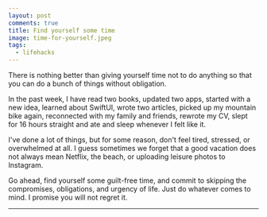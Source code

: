 ```yaml
---
layout: post
comments: true
title: Find yourself some time
image: time-for-yourself.jpeg
tags:
  - lifehacks
---
```


There is nothing better than giving yourself time not to do anything so that you can do a bunch of things without obligation.

In the past week, I have read two books, updated two apps, started with a new idea, learned about SwiftUI, wrote two articles, picked up my mountain bike again, reconnected with my family and friends, rewrote my CV, slept for 16 hours straight and ate and sleep whenever I felt like it.<!--more-->  

I've done a lot of things, but for some reason, don't feel tired, stressed, or overwhelmed at all.  I guess sometimes we forget that a good vacation does not always mean Netflix, the beach, or uploading leisure photos to Instagram.  

Go ahead, find yourself some guilt-free time, and commit to skipping the compromises, obligations, and urgency of life.  Just do whatever comes to mind.  I promise you will not regret it.

---